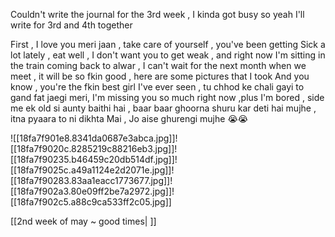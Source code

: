 
Couldn't write the journal for the 3rd week , I kinda got busy so yeah I'll write for 3rd and 4th together

First , I love you meri jaan , take care of yourself , you've been getting Sick a lot lately , eat well , I don't want you to get weak , and right now I'm sitting in the train coming back to alwar , I can't wait for the next month when we meet , it will be so fkin good , here are some pictures that I took
And you know , you're the fkin best girl I've ever seen , tu chhod ke chali gayi to gand fat jaegi meri, I'm missing you so much right now ,plus I'm bored , side me ek old si aunty baithi hai , baar baar ghoorna shuru kar deti hai mujhe , itna pyaara to ni dikhta Mai , Jo aise ghurengi mujhe 😭😭

![[18fa7f901e8.8341da0687e3abca.jpg]]![[18fa7f9020c.8285219c88216eb3.jpg]]![[18fa7f90235.b46459c20db514df.jpg]]![[18fa7f9025c.a49a1124e2d2071e.jpg]]![[18fa7f90283.83aa1eacc1773677.jpg]]![[18fa7f902a3.80e09ff2be7a2972.jpg]]![[18fa7f902c5.a88c9ca533ff2c05.jpg]]

[[2nd week of may ~ good times| ]]